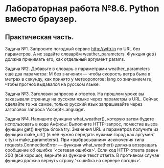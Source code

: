 # Лабораторная работа №8.6. Python вместо браузер.

## Практическая часть.

Задача №1. Запросите погодный сервис http://wttr.in по URL без параметров. А их задайте словарём weather_parameters. Функция get() должна принимать его, как отдельный аргумент params.

Задача №2. Добавьте в словарь с параметрами weather_parameters ещё два параметра:
M без значения — чтобы скорость ветра была в метрах в секунду, как принято у метеорологов;
lang со значением ru, чтобы прогноз выдавался на русском языке.

Задача №3. Заголовки запросов и ответов. На прошлом уроке вы заказывали страницу на русском языке через параметры в URL.
Сейчас сделайте то же самое, только русский язык запрашивайте через заголовок запроса ‘Accept-Language’.

Задача №4. Напишите функцию what_weather(), которую затем будете использовать в коде Анфисы:
Выполните HTTP-запрос, поместив вызов функции get() внутрь блока try.
Значения URL и параметров получите из функций make_url() (в неё нужно передать нужный город как аргумент city) и make_parameters().
При «выбрасывании» исключения типа requests.ConnectionError — функция what_weather() должна возвращать сообщение об ошибке '<сетевая ошибка>'. Если код HTTP-ответа равен 200 (всё хорошо), верните из функции текст ответа. В противном случае функция должна вернуть строку '<ошибка на сервере погоды>'.